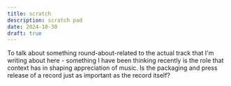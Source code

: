 ```yaml
---
title: scratch
description: scratch pad
date: 2024-10-30
draft: true
---
```


To talk about something round-about-related to the actual track that I'm writing about here - something I have been thinking recently is the role that context has in shaping appreciation of music. Is the packaging and press release of a record just as important as the record itself? 
